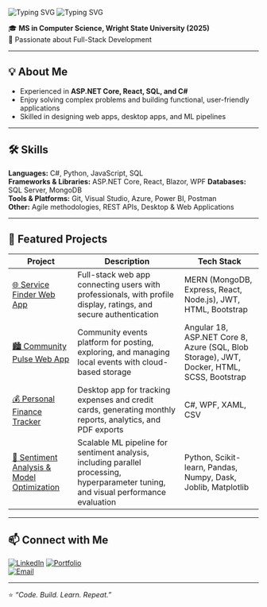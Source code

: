 ![Typing SVG](https://readme-typing-svg.demolab.com?font=Fira+Code&size=28&duration=3000&pause=500&color=00FF00&background=00000000&center=true&width=700&lines=Hi%2C+I%27m+Madhumitha)
![Typing SVG](https://readme-typing-svg.demolab.com?font=Fira+Code&size=28&duration=3000&pause=500&color=00FF00&background=00000000&center=true&width=700&lines=A+Code+Enthusiast!)




🎓 **MS in Computer Science, Wright State University (2025)**  
🚀  Passionate about Full-Stack Development

---

## 💡 About Me
- Experienced in **ASP.NET Core, React, SQL, and C#**  
- Enjoy solving complex problems and building functional, user-friendly applications  
- Skilled in designing web apps, desktop apps, and ML pipelines

---

## 🛠️ Skills
**Languages:** C#, Python, JavaScript, SQL  
**Frameworks & Libraries:** ASP.NET Core, React, Blazor, WPF 
**Databases:** SQL Server, MongoDB  
**Tools & Platforms:** Git, Visual Studio, Azure, Power BI, Postman  
**Other:** Agile methodologies, REST APIs, Desktop & Web Applications  

---

## 📘 Featured Projects

| Project | Description | Tech Stack |
|---------|-------------|------------|
| [🌐 Service Finder Web App](https://github.com/madhumitha09-05/ServiceFinder-WebApp) | Full-stack web app connecting users with professionals, with profile display, ratings, and secure authentication | MERN (MongoDB, Express, React, Node.js), JWT, HTML, Bootstrap |
| [🏙️ Community Pulse Web App](https://github.com/madhumitha09-05/CommunityPulse-WebApp) | Community events platform for posting, exploring, and managing local events with cloud-based storage | Angular 18, ASP.NET Core 8, Azure (SQL, Blob Storage), JWT, Docker, HTML, SCSS, Bootstrap |
| [💰 Personal Finance Tracker](https://github.com/madhumitha09-05/PersonalExpenseLogger_WPF) | Desktop app for tracking expenses and credit cards, generating monthly reports, analytics, and PDF exports | C#, WPF, XAML, CSV |
| [🤖 Sentiment Analysis & Model Optimization](https://github.com/madhumitha09-05/SentimentAnalysis_ML) | Scalable ML pipeline for sentiment analysis, including parallel processing, hyperparameter tuning, and visual performance evaluation | Python, Scikit-learn, Pandas, Numpy, Dask, Joblib, Matplotlib |

---

## 📫 Connect with Me
[![LinkedIn](https://img.shields.io/badge/LinkedIn-blue?logo=linkedin&logoColor=white)](https://www.linkedin.com/in/madhumitha-srinivasan-523174323/)
[![Portfolio](https://img.shields.io/badge/Portfolio-%23000000.svg?style=flat&logo=netlify&logoColor=white)](https://madhumitha-info.netlify.app)  
[![Email](https://img.shields.io/badge/Email-me-red)](mailto:smadhumitha.1234@gmail.com)

---

⭐️ _“Code. Build. Learn. Repeat.”_

